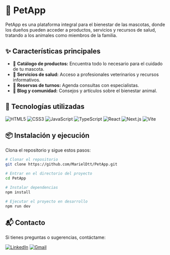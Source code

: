 # 🐾 PetApp

PetApp es una plataforma integral para el bienestar de las mascotas, donde los dueños pueden acceder a productos, servicios y recursos de salud, tratando a los animales como miembros de la familia.

## ✨ Características principales
- 🛒 **Catálogo de productos:** Encuentra todo lo necesario para el cuidado de tu mascota.
- 🏥 **Servicios de salud:** Acceso a profesionales veterinarios y recursos informativos.
- 📅 **Reservas de turnos:** Agenda consultas con especialistas.
- 📢 **Blog y comunidad:** Consejos y artículos sobre el bienestar animal.

## 🚀 Tecnologías utilizadas

![HTML5](https://img.shields.io/badge/HTML5-E34F26?style=for-the-badge&logo=html5&logoColor=white)
![CSS3](https://img.shields.io/badge/CSS3-1572B6?style=for-the-badge&logo=css3&logoColor=white)
![JavaScript](https://img.shields.io/badge/JavaScript-F7DF1E?style=for-the-badge&logo=javascript&logoColor=black)
![TypeScript](https://img.shields.io/badge/TypeScript-3178C6?style=for-the-badge&logo=typescript&logoColor=white)
![React](https://img.shields.io/badge/React-61DAFB?style=for-the-badge&logo=react&logoColor=black)
![Next.js](https://img.shields.io/badge/Next.js-000000?style=for-the-badge&logo=nextdotjs&logoColor=white)
![Vite](https://img.shields.io/badge/Vite-646CFF?style=for-the-badge&logo=vite&logoColor=white)

## 📦 Instalación y ejecución

Clona el repositorio y sigue estos pasos:

```bash
# Clonar el repositorio
git clone https://github.com/MarielDtt/PetApp.git

# Entrar en el directorio del proyecto
cd PetApp

# Instalar dependencias
npm install

# Ejecutar el proyecto en desarrollo
npm run dev
```

## 📬 Contacto

Si tienes preguntas o sugerencias, contáctame:

[![LinkedIn](https://img.shields.io/badge/LinkedIn-0A66C2?style=for-the-badge&logo=linkedin&logoColor=white)](https://www.linkedin.com/in/mariel-druetta-dev/)
[![Gmail](https://img.shields.io/badge/Gmail-D14836?style=for-the-badge&logo=gmail&logoColor=white)](mailto:marieldruetta@gmail.com)


